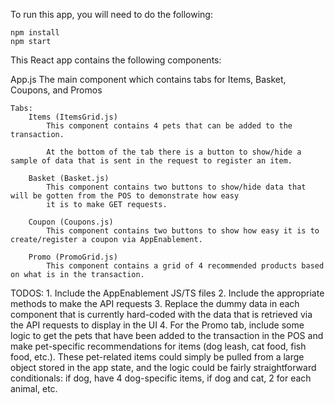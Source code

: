 To run this app, you will need to do the following:

    npm install
    npm start


This React app contains the following components:

App.js
    The main component which contains tabs for Items, Basket, Coupons, and Promos

    Tabs:
        Items (ItemsGrid.js)
            This component contains 4 pets that can be added to the transaction.
            
            At the bottom of the tab there is a button to show/hide a sample of data that is sent in the request to register an item.

        Basket (Basket.js)
            This component contains two buttons to show/hide data that will be gotten from the POS to demonstrate how easy
            it is to make GET requests.

        Coupon (Coupons.js)
            This component contains two buttons to show how easy it is to create/register a coupon via AppEnablement.

        Promo (PromoGrid.js)
            This component contains a grid of 4 recommended products based on what is in the transaction.

TODOS:
    1. Include the AppEnablement JS/TS files 
    2. Include the appropriate methods to make the API requests 
    3. Replace the dummy data in each component that is currently hard-coded with the data that is retrieved via the API requests to display in the UI
    4. For the Promo tab, include some logic to get the pets that have been added to the transaction in the POS and make pet-specific recommendations for items (dog leash, cat food, fish food, etc.). These pet-related items could simply be pulled from a large object stored in the app state, and the logic could be fairly straightforward conditionals: if dog, have 4 dog-specific items, if dog and cat, 2 for each animal, etc.


